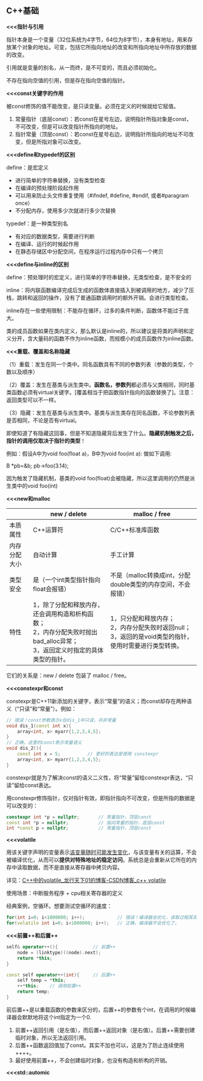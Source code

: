 ## C++基础

**<<<指针与引用**

指针本身是一个变量（32位系统为4字节，64位为8字节），本身有地址，用来存放某个对象的地址。可变，包括它所指向地址的改变和所指向地址中所存放的数据的改变。

引用就是变量的别名，从一而终，是不可变的，而且必须初始化。

不存在指向空值的引用，但是存在指向空值的指针。

**<<<const关键字的作用**

被const修饰的值不能改变，是只读变量。必须在定义的时候就给它赋值。

1. 常量指针（底层const）：若const在星号左边，说明指针所指对象是const，不可改变，但是可以改变指针所指向的地址。
2. 指针常量（顶层const）：若const在星号右边，说明指针所指向的地址不可改变，但是所指对象可以改变。

**<<<define和typedef的区别**

define：是宏定义

- 进行简单的字符串替换，没有类型检查
- 在编译的预处理阶段起作用
- 可以用来防止头文件重复使用（#ifndef, #define, #endif, 或者#paragram once）
- 不分配内存，使用多少次就进行多少次替换

typedef：是一种类型别名

- 有对应的数据类型，需要进行判断
- 在编译、运行的时候起作用
- 在静态存储区中分配空间，在程序运行过程内存中只有一个拷贝

**<<<define与inline的区别**

define：预处理时的宏定义，进行简单的字符串替换，无类型检查，是不安全的

inline：将内联函数编译完成后生成的函数体直接插入到被调用的地方，减少了压栈，跳转和返回的操作，没有了普通函数调用时的额外开销。会进行类型检查。

inline存在一些使用限制：不能存在循环，过多的条件判断，函数体不能过于庞大。

类的成员函数如果在类内定义，那么默认是inline的，所以建议是将类的声明和定义分开，含大量码的函数不作为inline函数，而规模小的成员函数作为inline函数。

**<<<重载、覆盖和名称隐藏**

（1）重载：发生在同一个类中。同名函数具有不同的参数列表（参数的类型，个数以及顺序）

（2）覆盖：发生在基类与派生类中。**函数名，参数列**都必须与父类相同，同时基类函数必须有virtual关键字。[覆盖相当于把函数指针指向的函数替换了]。注意：返回类型可以不一样。

（3）隐藏：发生在基类与派生类中。基类与派生类存在同名函数，不论参数列表是否相同，不论是否有virtual。

即使知道了有隐藏这回事，但是不知道隐藏背后发生了什么。**隐藏机制触发之后，指针的调用仅取决于指针的类型**！

例如：假设A中为void foo(float a)，B中为void foo(int a): 做如下调用: 

B *pb=&b; pb->foo(3.14); 

因为触发了隐藏机制，基类的void foo(float)会被隐藏，所以这里调用的仍然是派生类中的void foo(int)

**<<<new和malloc**

|              | new / delete                                                 | malloc / free                                                |
| ------------ | ------------------------------------------------------------ | ------------------------------------------------------------ |
| 本质属性     | C++运算符                                                    | C/C++标准库函数                                              |
| 内存分配大小 | 自动计算                                                     | 手工计算                                                     |
| 类型安全     | 是（一个int类型指针指向float会报错）                         | 不是（malloc转换成int，分配double类型的内存空间，不会报错）  |
| 特性         | 1，除了分配和释放内存，还会调用构造和析构函数；<br />2，内存分配失败时抛出bad_alloc异常；<br />3，返回定义时指定的具体类型的指针。 | 1，只分配和释放内存；<br />2，内存分配失败时返回null；<br />3，返回的是void类型的指针，使用时需要进行类型转换。 |

它们的关系是：new / delete 包装了 malloc / free。

**<<<constexpr和const**

constexpr是C++11新添加的关键字，表示“常量”的语义；而const却存在两种语义（“只读”和“常量”）。例如：

```c++
// 错误！const参数表示x在dis_1中只读，并非常量
void dis_1(const int x){
    array<int, x> myarr{1,2,3,4,5};
}
// 正确，这里的const表示常量语义
void dis_2(){
	const int x = 5;          // 更好的表达是使用 constexpr
    array<int, x> myarr{1,2,3,4,5};
}
```

constexpr就是为了解决const的语义二义性，将“常量”留给constexpr表达，“只读”留给const表达。

用constexpr修饰指针，仅对指针有效，即指针指向不可改变，但是所指的数据是可以改变的：

```c++
constexpr int *p = nullptr;       // 常量指针，顶层const
const int *p = nullptr;           // 指向常量的指针，底层const
int *const p = nullptr;           // 常量指针，顶层const
```

**<<<volatile**

用该关键字声明的变量表示<u>该变量随时可能发生变化</u>，与该变量有关的运算，不会被编译优化，从而可以**提供对特殊地址的稳定访问**。系统总是会重新从它所在的内存中读取数据，而不是直接从寄存器中拷贝内容。

详见：[C++中的volatile_龙行天下01的博客-CSDN博客_c++ volatile](https://blog.csdn.net/whl0071/article/details/125395653)

使用场景：中断服务程序 + cpu相关寄存器的定义

经典案例，空循环。想要测试空循环的速度：

```c++
for(int i=0; i<1000000; i++);            // 错误！编译器会优化，读取过程其实根本没有执行。
for(volatile int i=0; i<1000000; i++);   // 正确，编译器不会优化了。
```

**<<<前置++和后置++**

```c++
self& operator++(){             // 前置++
    node = (linktype)((node).next);
    return *this;
}

const self operator++(int){     // 后置++
	self temp = *this;
    ++*this;    // 调用前置++
    return temp;
}
```

前后置++是以重载函数的参数来区分的，后置++的参数有个int，在调用的时候编译器会默默地将这个int指定为一个0.

1. 前置++返回引用（是左值），而后置++返回对象（是右值）。后置++需要创建临时对象，所以无法返回引用。
2. 后置++函数返回值加了const。其实不加也可以，这是为了防止连续使用++++。
3. 最好使用前置++，不会创建临时对象，也没有构造和析构的开销。

**<<<std::automic**

